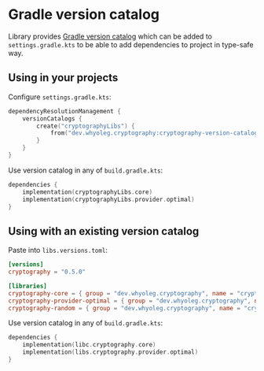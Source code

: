 # Gradle version catalog

Library provides [Gradle version catalog](https://docs.gradle.org/current/userguide/platforms.html#sec:importing-published-catalog)
which can be added to `settings.gradle.kts` to be able to add dependencies to project in type-safe way.

## Using in your projects

Configure `settings.gradle.kts`:

```kotlin
dependencyResolutionManagement {
    versionCatalogs {
        create("cryptographyLibs") {
            from("dev.whyoleg.cryptography:cryptography-version-catalog:0.5.0")
        }
    }
}
```

Use version catalog in any of `build.gradle.kts`:

```kotlin
dependencies {
    implementation(cryptographyLibs.core)
    implementation(cryptographyLibs.provider.optimal)
}
```

## Using with an existing version catalog

Paste into `libs.versions.toml`:

```toml
[versions]
cryptography = "0.5.0"

[libraries]
cryptography-core = { group = "dev.whyoleg.cryptography", name = "cryptography-core", version.ref = "cryptography" }
cryptography-provider-optimal = { group = "dev.whyoleg.cryptography", name = "cryptography-provider-optimal", version.ref = "cryptography" }
cryptography-random = { group = "dev.whyoleg.cryptography", name = "cryptography-random", version.ref = "cryptography" }
```

Use version catalog in any of `build.gradle.kts`:

```kotlin
dependencies {
    implementation(libc.cryptography.core)
    implementation(libs.cryptography.provider.optimal)
}
```

